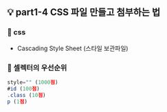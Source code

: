 ## 💡 part1-4 CSS 파일 만들고 첨부하는 법

### 🔹 css

- Cascading Style Sheet (스타일 보관파일)

### 🔹 셀렉터의 우선순위

```javascript
style="" (1000점)
#id (100점)
.class (10점)
p (1점)
```

